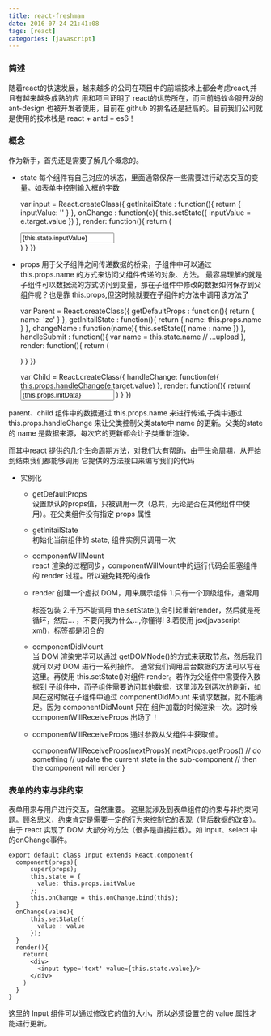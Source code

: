 ```yaml
---
title: react-freshman
date: 2016-07-24 21:41:08
tags: [react]
categories: [javascript]
---
```


### 简述

  随着react的快速发展，越来越多的公司在项目中的前端技术上都会考虑react,并且有越来越多成熟的应
用和项目证明了 react的优势所在，而目前蚂蚁金服开发的 ant-design 也被开发者使用，目前在 github
的排名还是挺高的。目前我们公司就是使用的技术栈是  react + antd + es6！

### 概念
  作为新手，首先还是需要了解几个概念的。

  * state
  每个组件有自己对应的状态，里面通常保存一些需要进行动态交互的变量。如表单中控制输入框的字数


      var input = React.createClass({
        getInitailState : function(){
          return {
            inputValue: ''
          }
        },
        onChange : function(e){
          this.setState({
             inputValue = e.target.value
          })
        },
        render: function(){
          return (
              <div className='h'>
                <input type='textarea' value={this.state.inputValue} onChange={this.onChange}>
              </div>
          )
        }
      })



  * props
  用于父子组件之间传递数据的桥梁，子组件中可以通过 this.props.name 的方式来访问父组件传递的对象、方法。
最容易理解的就是子组件可以数据流的方式访问到变量，那在子组件中修改的数据如何保存到父组件呢？也是靠
this.props,但这时候就要在子组件的方法中调用该方法了



    var Parent = React.createClass({
      getDefaultProps : function(){
        return {
          name: 'zc'
        }
      },
      getInitailState : function(){
        return {
          name: this.props.name
        }
      },
      changeName : function(name){
        this.setState({
           name : name
        })
      },
      handleSubmit : function(){
        var name = this.state.name
        // ...upload
      },
      render: function(){
        return (
          <form onSubmit={this.handleSubmit}>
            <Child initData={this.state.name} changeName = {this.changeName}/>
          </form>
        )
      }
    })


    var Child = React.createClass({
      handleChange: function(e){
        this.props.handleChange(e.target.value)
      },
      render: function(){
        return(
          <input type='text'  value={this.props.initData} onChange={this.handleChange}/>
        )
      }
    })



  parent、child 组件中的数据通过 this.props.name 来进行传递,子类中通过 this.props.handleChange
来让父类控制父类state中 name 的更新。父类的state的 name 是数据来源，每次它的更新都会让子类重新渲染。

  而其中react 提供的几个生命周期方法，对我们大有帮助，由于生命周期，从开始到结束我们都能够调用
它提供的方法接口来编写我们的代码

* 实例化

  * getDefaultProps  
    设置默认的props值，只被调用一次（总共，无论是否在其他组件中使用）。在父类组件没有指定 props 属性

  * getInitailState  
    初始化当前组件的 state, 组件实例只调用一次

  * componentWillMount  
    react 渲染的过程同步，componentWillMount中的运行代码会阻塞组件的 render 过程。所以避免耗死的操作

  * render
    创建一个虚拟 DOM，用来展示组件
    1.只有一个顶级组件，通常用<div>标签包装
    2.千万不能调用 the.setState(),会引起重新render，然后就是死循环，然后... ，不要问我为什么...,你懂得!
    3.若使用 jsx(javascript xml)，标签都是闭合的

  * componentDidMount  
    当 DOM 渲染完毕可以通过 getDOMNode()的方式来获取节点，然后我们就可以对 DOM 进行一系列操作。
通常我们调用后台数据的方法可以写在这里。再使用 this.setState()对组件 render。若作为父组件中需要传入数据到
子组件中，而子组件需要访问其他数据，这里涉及到两次的刷新，如果在这时候在子组件中通过 componentDidMount 来请求数据，就不能满足。因为 componentDidMount 只在 组件加载的时候渲染一次。这时候 componentWillReceiveProps 出场了！

  * componentWillReceiveProps
  通过参数从父组件中获取值。


    componentWillReceiveProps(nextProps){
        nextProps.getProps()
        // do something
        // update the current state in the sub-component
        // then the component will render
    }


### 表单的约束与非约束

表单用来与用户进行交互，自然重要。
这里就涉及到表单组件的约束与非约束问题。顾名思义，约束肯定是需要一定的行为来控制它的表现（背后数据的改变）。 由于 react 实现了 DOM 大部分的方法（很多是直接拦截）。如 input、select 中的onChange事件。


    export default class Input extends React.component{
      component(props){
          super(props);
          this.state = {
            value: this.props.initValue
          };
          this.onChange = this.onChange.bind(this);
      }
      onChange(value){
          this.setState({
            value : value
          });
      }
      render(){
        return(
          <div>
            <input type='text' value={this.state.value}/>
          </div>
        )
      }
    }

  这里的 Input 组件可以通过修改它的值的大小，所以必须设置它的 value 属性才能进行更新。
